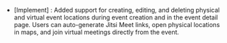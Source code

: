 - [Implement] : Added support for creating, editing, and deleting physical and virtual event locations during event creation and in the event detail page. Users can auto-generate Jitsi Meet links, open physical locations in maps, and join virtual meetings directly from the event.